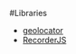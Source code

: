 #Libraries
* [geolocator](https://github.com/onury/geolocator)
* [RecorderJS](https://github.com/mattdiamond/Recorderjs)
